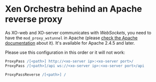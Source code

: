 # Xen Orchestra behind an Apache reverse proxy

As XO-web and XO-server communicates with *WebSockets*, you need to have the `mod_proxy_wstunnel` in Apache (please [check the Apache documentation](http://httpd.apache.org/docs/2.4/mod/mod_proxy_wstunnel.html) about it). It's available for Apache 2.4.5 and later.


Please use this configuration in this order or it will not work:

```apache
ProxyPass /[<path>] http://<xo-server ip>:<xo-server port>/
ProxyPass /[<path>]/api ws://<xo-server ip>:<xo-server port>/api

ProxyPassReverse /[<path>] /
```
